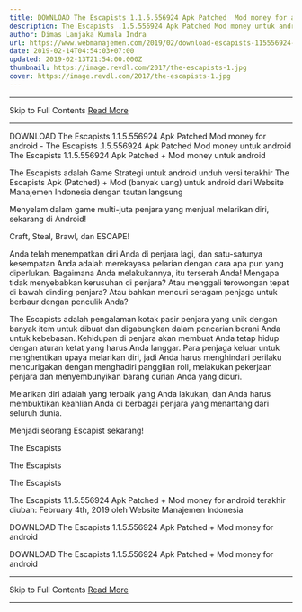 ```yaml
---
title: DOWNLOAD The Escapists 1.1.5.556924 Apk Patched  Mod money for android
description: The Escapists .1.5.556924 Apk Patched Mod money untuk android
author: Dimas Lanjaka Kumala Indra
url: https://www.webmanajemen.com/2019/02/download-escapists-115556924-apk.html
date: 2019-02-14T04:54:03+07:00
updated: 2019-02-13T21:54:00.000Z
thumbnail: https://image.revdl.com/2017/the-escapists-1.jpg
cover: https://image.revdl.com/2017/the-escapists-1.jpg
---
```


<hr/> Skip to Full Contents <a href="https://www.webmanajemen.com/2019/02/download-escapists-115556924-apk.html" rel="follow" class="button" id="read-more">Read More</a> <hr/> DOWNLOAD The Escapists 1.1.5.556924 Apk Patched  Mod money for android - The Escapists .1.5.556924 Apk Patched Mod money untuk android The Escapists 1.1.5.556924 Apk Patched + Mod money untuk android 
  
  
  
  The Escapists adalah Game Strategi untuk android 
 unduh versi terakhir The Escapists Apk (Patched) + Mod (banyak uang) untuk android dari Website Manajemen Indonesia dengan tautan langsung 
  
  Menyelam dalam game multi-juta penjara yang menjual melarikan diri, sekarang di Android! 
  
  Craft, Steal, Brawl, dan ESCAPE! 
  
  Anda telah menempatkan diri Anda di penjara lagi, dan satu-satunya kesempatan Anda adalah merekayasa pelarian dengan cara apa pun yang diperlukan.  Bagaimana Anda melakukannya, itu terserah Anda!  Mengapa tidak menyebabkan kerusuhan di penjara?  Atau menggali terowongan tepat di bawah dinding penjara?  Atau bahkan mencuri seragam penjaga untuk berbaur dengan penculik Anda? 
  
  The Escapists adalah pengalaman kotak pasir penjara yang unik dengan banyak item untuk dibuat dan digabungkan dalam pencarian berani Anda untuk kebebasan.  Kehidupan di penjara akan membuat Anda tetap hidup dengan aturan ketat yang harus Anda langgar.  Para penjaga keluar untuk menghentikan upaya melarikan diri, jadi Anda harus menghindari perilaku mencurigakan dengan menghadiri panggilan roll, melakukan pekerjaan penjara dan menyembunyikan barang curian Anda yang dicuri. 
  
  Melarikan diri adalah yang terbaik yang Anda lakukan, dan Anda harus membuktikan keahlian Anda di berbagai penjara yang menantang dari seluruh dunia. 
  
  Menjadi seorang Escapist sekarang! 
  
  
  The Escapists 
  
  
  
  The Escapists 
  
  
  
  The Escapists 
  
  
  The Escapists 1.1.5.556924 Apk Patched + Mod money for android terakhir diubah: February 4th, 2019 oleh Website Manajemen Indonesia 
  
  
  
DOWNLOAD The Escapists 1.1.5.556924 Apk Patched + Mod money for android
  
 DOWNLOAD The Escapists 1.1.5.556924 Apk Patched + Mod money for android <hr/> Skip to Full Contents <a href="https://www.webmanajemen.com/2019/02/download-escapists-115556924-apk.html" rel="follow" class="button" id="read-more">Read More</a> <hr/>